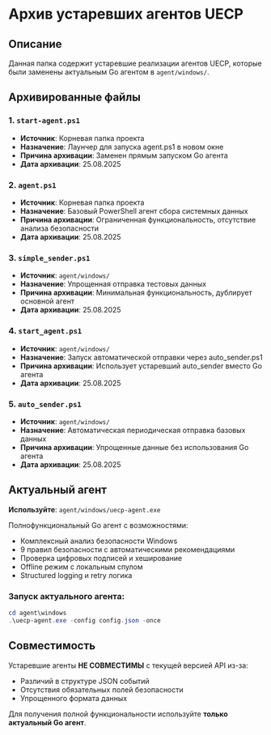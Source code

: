 # Архив устаревших агентов UECP

## Описание

Данная папка содержит устаревшие реализации агентов UECP, которые были заменены актуальным Go агентом в `agent/windows/`.

## Архивированные файлы

### 1. `start-agent.ps1`
- **Источник**: Корневая папка проекта
- **Назначение**: Лаунчер для запуска agent.ps1 в новом окне
- **Причина архивации**: Заменен прямым запуском Go агента
- **Дата архивации**: 25.08.2025

### 2. `agent.ps1`
- **Источник**: Корневая папка проекта
- **Назначение**: Базовый PowerShell агент сбора системных данных
- **Причина архивации**: Ограниченная функциональность, отсутствие анализа безопасности
- **Дата архивации**: 25.08.2025

### 3. `simple_sender.ps1`
- **Источник**: `agent/windows/`
- **Назначение**: Упрощенная отправка тестовых данных
- **Причина архивации**: Минимальная функциональность, дублирует основной агент
- **Дата архивации**: 25.08.2025

### 4. `start_agent.ps1`
- **Источник**: `agent/windows/`
- **Назначение**: Запуск автоматической отправки через auto_sender.ps1
- **Причина архивации**: Использует устаревший auto_sender вместо Go агента
- **Дата архивации**: 25.08.2025

### 5. `auto_sender.ps1`
- **Источник**: `agent/windows/`
- **Назначение**: Автоматическая периодическая отправка базовых данных
- **Причина архивации**: Упрощенные данные без использования Go агента
- **Дата архивации**: 25.08.2025

## Актуальный агент

**Используйте**: `agent/windows/uecp-agent.exe`

Полнофункциональный Go агент с возможностями:
- Комплексный анализ безопасности Windows
- 9 правил безопасности с автоматическими рекомендациями
- Проверка цифровых подписей и хеширование
- Offline режим с локальным спулом
- Structured logging и retry логика

### Запуск актуального агента:
```powershell
cd agent\windows
.\uecp-agent.exe -config config.json -once
```

## Совместимость

Устаревшие агенты **НЕ СОВМЕСТИМЫ** с текущей версией API из-за:
- Различий в структуре JSON событий
- Отсутствия обязательных полей безопасности
- Упрощенного формата данных

Для получения полной функциональности используйте **только актуальный Go агент**.
